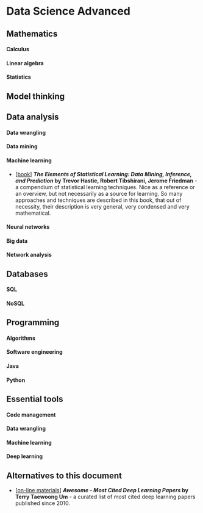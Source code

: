 # Data Science Advanced




## Mathematics


#### Calculus


#### Linear algebra


#### Statistics



## Model thinking






## Data analysis

#### Data wrangling


#### Data mining


#### Machine learning

* \[[book](http://statweb.stanford.edu/~tibs/ElemStatLearn/)\] **_The Elements of Statistical Learning: Data Mining, Inference, and Prediction_ by Trevor Hastie, Robert Tibshirani, Jerome Friedman** - a compendium of statistical learning techniques. Nice as a reference or an overview, but not necessarily as a source for learning. So many approaches and techniques are described in this book, that out of necessity, their description is very general, very condensed and very mathematical.

#### Neural networks


#### Big data


#### Network analysis


## Databases

#### SQL

#### NoSQL


## Programming


#### Algorithms


#### Software engineering


#### Java


#### Python

## Essential tools


#### Code management

#### Data wrangling

#### Machine learning

#### Deep learning

## Alternatives to this document

* \[[on-line materials](https://github.com/terryum/awesome-deep-learning-papers)\] **_Awesome - Most Cited Deep Learning Papers_ by Terry Taewoong Um** - a curated list of most cited deep learning papers published since 2010.
